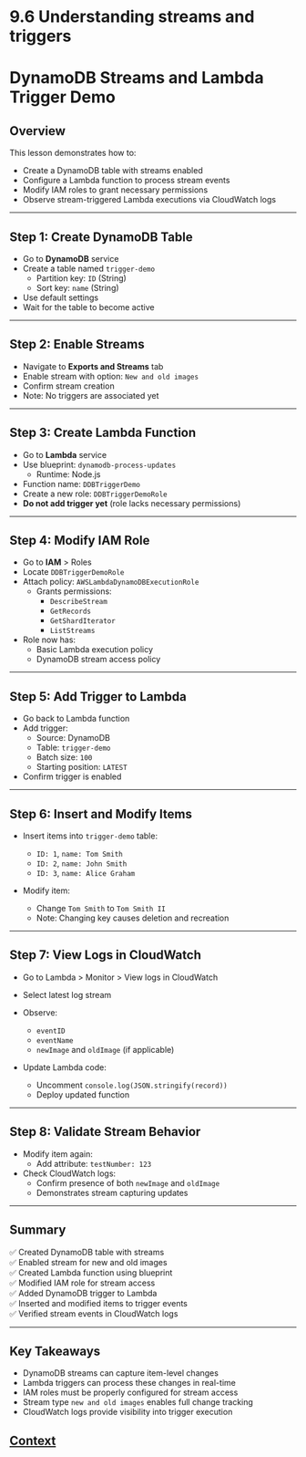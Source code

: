 # 9.6 Understanding streams and triggers 
 
 # DynamoDB Streams and Lambda Trigger Demo

## Overview

This lesson demonstrates how to:
- Create a DynamoDB table with streams enabled
- Configure a Lambda function to process stream events
- Modify IAM roles to grant necessary permissions
- Observe stream-triggered Lambda executions via CloudWatch logs

---

## Step 1: Create DynamoDB Table

- Go to **DynamoDB** service
- Create a table named `trigger-demo`
  - Partition key: `ID` (String)
  - Sort key: `name` (String)
- Use default settings
- Wait for the table to become active

---

## Step 2: Enable Streams

- Navigate to **Exports and Streams** tab
- Enable stream with option: `New and old images`
- Confirm stream creation
- Note: No triggers are associated yet

---

## Step 3: Create Lambda Function

- Go to **Lambda** service
- Use blueprint: `dynamodb-process-updates`
  - Runtime: Node.js
- Function name: `DDBTriggerDemo`
- Create a new role: `DDBTriggerDemoRole`
- **Do not add trigger yet** (role lacks necessary permissions)

---

## Step 4: Modify IAM Role

- Go to **IAM** > Roles
- Locate `DDBTriggerDemoRole`
- Attach policy: `AWSLambdaDynamoDBExecutionRole`
  - Grants permissions:
    - `DescribeStream`
    - `GetRecords`
    - `GetShardIterator`
    - `ListStreams`
- Role now has:
  - Basic Lambda execution policy
  - DynamoDB stream access policy

---

## Step 5: Add Trigger to Lambda

- Go back to Lambda function
- Add trigger:
  - Source: DynamoDB
  - Table: `trigger-demo`
  - Batch size: `100`
  - Starting position: `LATEST`
- Confirm trigger is enabled

---

## Step 6: Insert and Modify Items

- Insert items into `trigger-demo` table:
  - `ID: 1`, `name: Tom Smith`
  - `ID: 2`, `name: John Smith`
  - `ID: 3`, `name: Alice Graham`

- Modify item:
  - Change `Tom Smith` to `Tom Smith II`
  - Note: Changing key causes deletion and recreation

---

## Step 7: View Logs in CloudWatch

- Go to Lambda > Monitor > View logs in CloudWatch
- Select latest log stream
- Observe:
  - `eventID`
  - `eventName`
  - `newImage` and `oldImage` (if applicable)

- Update Lambda code:
  - Uncomment `console.log(JSON.stringify(record))`
  - Deploy updated function

---

## Step 8: Validate Stream Behavior

- Modify item again:
  - Add attribute: `testNumber: 123`
- Check CloudWatch logs:
  - Confirm presence of both `newImage` and `oldImage`
  - Demonstrates stream capturing updates

---

## Summary

✅ Created DynamoDB table with streams  
✅ Enabled stream for new and old images  
✅ Created Lambda function using blueprint  
✅ Modified IAM role for stream access  
✅ Added DynamoDB trigger to Lambda  
✅ Inserted and modified items to trigger events  
✅ Verified stream events in CloudWatch logs

---

## Key Takeaways

- DynamoDB streams can capture item-level changes
- Lambda triggers can process these changes in real-time
- IAM roles must be properly configured for stream access
- Stream type `new and old images` enables full change tracking
- CloudWatch logs provide visibility into trigger execution


 
 
 ## [Context](./../context.md)